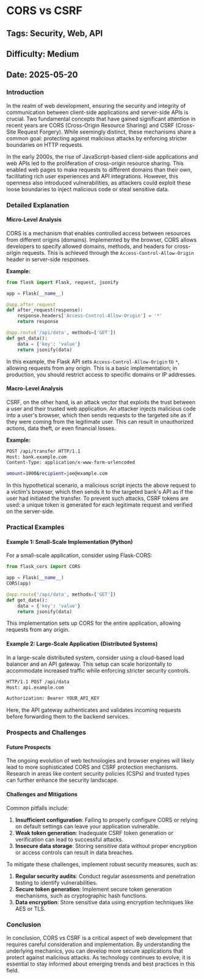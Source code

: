 # CORS vs CSRF
## Tags: Security, Web, API
## Difficulty: Medium
## Date: 2025-05-20

### Introduction

In the realm of web development, ensuring the security and integrity of communication between client-side applications and server-side APIs is crucial. Two fundamental concepts that have gained significant attention in recent years are CORS (Cross-Origin Resource Sharing) and CSRF (Cross-Site Request Forgery). While seemingly distinct, these mechanisms share a common goal: protecting against malicious attacks by enforcing stricter boundaries on HTTP requests.

In the early 2000s, the rise of JavaScript-based client-side applications and web APIs led to the proliferation of cross-origin resource sharing. This enabled web pages to make requests to different domains than their own, facilitating rich user experiences and API integrations. However, this openness also introduced vulnerabilities, as attackers could exploit these loose boundaries to inject malicious code or steal sensitive data.

### Detailed Explanation

#### Micro-Level Analysis

CORS is a mechanism that enables controlled access between resources from different origins (domains). Implemented by the browser, CORS allows developers to specify allowed domains, methods, and headers for cross-origin requests. This is achieved through the `Access-Control-Allow-Origin` header in server-side responses.

**Example:**
```python
from flask import Flask, request, jsonify

app = Flask(__name__)

@app.after_request
def after_request(response):
    response.headers['Access-Control-Allow-Origin'] = '*'
    return response

@app.route('/api/data', methods=['GET'])
def get_data():
    data = {'key': 'value'}
    return jsonify(data)
```
In this example, the Flask API sets `Access-Control-Allow-Origin` to `*`, allowing requests from any origin. This is a basic implementation; in production, you should restrict access to specific domains or IP addresses.

#### Macro-Level Analysis

CSRF, on the other hand, is an attack vector that exploits the trust between a user and their trusted web application. An attacker injects malicious code into a user's browser, which then sends requests to the targeted site as if they were coming from the legitimate user. This can result in unauthorized actions, data theft, or even financial losses.

**Example:**
```bash
POST /api/transfer HTTP/1.1
Host: bank.example.com
Content-Type: application/x-www-form-urlencoded

amount=1000&recipient=joe@example.com
```
In this hypothetical scenario, a malicious script injects the above request to a victim's browser, which then sends it to the targeted bank's API as if the user had initiated the transfer. To prevent such attacks, CSRF tokens are used: a unique token is generated for each legitimate request and verified on the server-side.

### Practical Examples

#### Example 1: Small-Scale Implementation (Python)

For a small-scale application, consider using Flask-CORS:
```python
from flask_cors import CORS

app = Flask(__name__)
CORS(app)

@app.route('/api/data', methods=['GET'])
def get_data():
    data = {'key': 'value'}
    return jsonify(data)
```
This implementation sets up CORS for the entire application, allowing requests from any origin.

#### Example 2: Large-Scale Application (Distributed Systems)

In a large-scale distributed system, consider using a cloud-based load balancer and an API gateway. This setup can scale horizontally to accommodate increased traffic while enforcing stricter security controls.
```bash
HTTP/1.1 POST /api/data
Host: api.example.com

Authorization: Bearer YOUR_API_KEY
```
Here, the API gateway authenticates and validates incoming requests before forwarding them to the backend services.

### Prospects and Challenges

#### Future Prospects

The ongoing evolution of web technologies and browser engines will likely lead to more sophisticated CORS and CSRF protection mechanisms. Research in areas like content security policies (CSPs) and trusted types can further enhance the security landscape.

#### Challenges and Mitigations

Common pitfalls include:

1. **Insufficient configuration**: Failing to properly configure CORS or relying on default settings can leave your application vulnerable.
2. **Weak token generation**: Inadequate CSRF token generation or verification can lead to successful attacks.
3. **Insecure data storage**: Storing sensitive data without proper encryption or access controls can result in data breaches.

To mitigate these challenges, implement robust security measures, such as:

1. **Regular security audits**: Conduct regular assessments and penetration testing to identify vulnerabilities.
2. **Secure token generation**: Implement secure token generation mechanisms, such as cryptographic hash functions.
3. **Data encryption**: Store sensitive data using encryption techniques like AES or TLS.

### Conclusion

In conclusion, CORS vs CSRF is a critical aspect of web development that requires careful consideration and implementation. By understanding the underlying mechanics, you can develop more secure applications that protect against malicious attacks. As technology continues to evolve, it is essential to stay informed about emerging trends and best practices in this field.